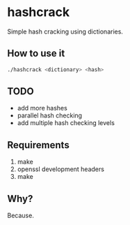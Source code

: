 # hashcrack #
Simple hash cracking using dictionaries.

## How to use it ##
```bash
./hashcrack <dictionary> <hash>
```


## TODO ##
* add more hashes
* parallel hash checking
* add multiple hash checking levels 

## Requirements ##
1. make
2. openssl development headers
4. make 

## Why? ##
Because.
